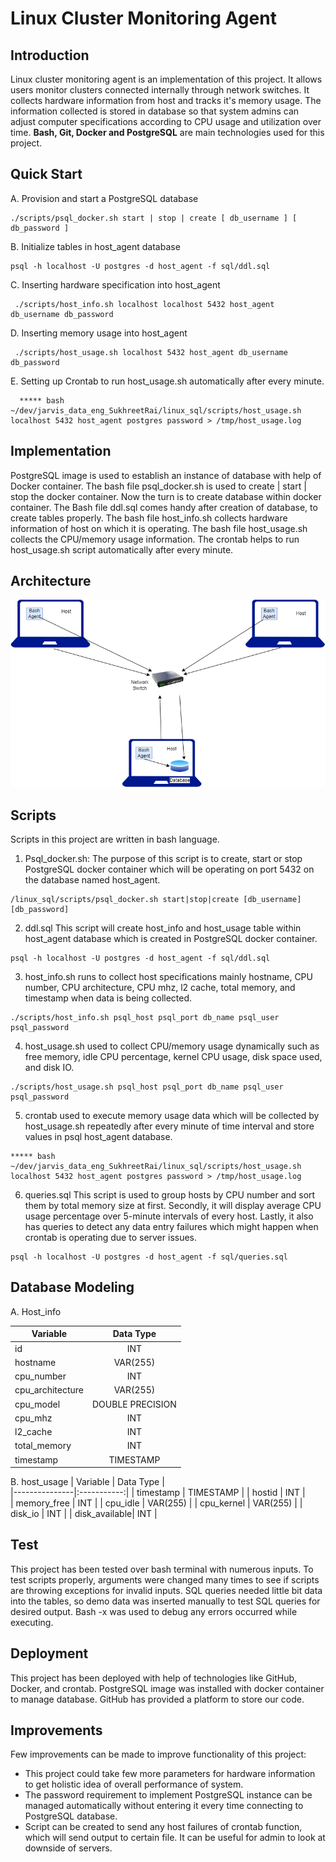 # Linux Cluster Monitoring Agent

## Introduction
Linux cluster monitoring agent is an implementation of this project. It allows users monitor clusters connected internally through network switches.  It collects hardware information from host and tracks it's memory usage. The information collected is stored in database so that system admins can adjust computer specifications according to CPU usage and utilization over time. **Bash, Git, Docker and PostgreSQL** are main technologies used for this project. 

## Quick Start
A. Provision and start a PostgreSQL database
``` 
./scripts/psql_docker.sh start | stop | create [ db_username ] [ db_password ]
```

B. Initialize  tables in host_agent database

```
psql -h localhost -U postgres -d host_agent -f sql/ddl.sql
```
C. Inserting hardware specification into host_agent

```
 ./scripts/host_info.sh localhost localhost 5432 host_agent db_username db_password
```

D. Inserting memory usage into host_agent 

```
 ./scripts/host_usage.sh localhost 5432 host_agent db_username db_password
```

E.  Setting up Crontab to run host_usage.sh automatically after every minute. 

```
  ***** bash ~/dev/jarvis_data_eng_SukhreetRai/linux_sql/scripts/host_usage.sh localhost 5432 host_agent postgres password > /tmp/host_usage.log
```

## Implementation

PostgreSQL image is used to establish an instance of database with help of Docker container. The bash file psql_docker.sh is used to create | start | stop the docker container. Now the turn is to create database within docker container. The Bash file ddl.sql comes handy after creation of database, to create tables properly. The bash file host_info.sh collects hardware information of host on which it is operating. The bash file host_usage.sh collects the CPU/memory usage information. The crontab helps to run host_usage.sh script automatically after every minute. 

## Architecture
![architecture.drawio](./assets/architecture.drawio.png)


 ## Scripts
 Scripts in this project are written in bash language.
1. Psql_docker.sh: 
The purpose of this script is to create, start or stop PostgreSQL docker container which will be operating on port 5432 on the database named host_agent. 

```
/linux_sql/scripts/psql_docker.sh start|stop|create [db_username] [db_password]
```
2. ddl.sql 
This script will create host_info and host_usage table within host_agent database which is created in PostgreSQL docker container. 
```
psql -h localhost -U postgres -d host_agent -f sql/ddl.sql
```
3. host_info.sh
runs to collect host specifications mainly hostname, CPU number, CPU architecture, CPU mhz, l2 cache, total memory, and timestamp when data is being collected. 
```
./scripts/host_info.sh psql_host psql_port db_name psql_user psql_password
```
4. host_usage.sh
used to collect CPU/memory usage dynamically such as free memory, idle CPU percentage, kernel CPU usage, disk space used, and disk IO. 

```
./scripts/host_usage.sh psql_host psql_port db_name psql_user psql_password
``` 
5. crontab
used to execute memory usage data which will be collected by host_usage.sh repeatedly after every minute of time interval and store values in psql host_agent database. 
```
***** bash ~/dev/jarvis_data_eng_SukhreetRai/linux_sql/scripts/host_usage.sh localhost 5432 host_agent postgres password > /tmp/host_usage.log
```
6. queries.sql
This script is used to group hosts by CPU number and sort them by total memory size at first. Secondly, it will display average CPU usage percentage over 5-minute intervals of every host. Lastly, it also has queries to detect any data entry failures which might happen when crontab is operating due to server issues. 
```
psql -h localhost -U postgres -d host_agent -f sql/queries.sql
```

## Database Modeling

A. Host_info

| Variable         |   Data Type         |  
|------------------|:-------------------:|
| id               | INT                 | 
| hostname         | VAR(255)            |  
| cpu_number       | INT                 |
| cpu_architecture | VAR(255)            |
| cpu_model        | DOUBLE PRECISION    |
| cpu_mhz          | INT                 |
| l2_cache         | INT                 |
| total_memory     | INT                 |
| timestamp        | TIMESTAMP           |



B. host_usage
| Variable      |   Data Type |  
|---------------|:-----------:|
| timestamp     | TIMESTAMP   | 
| hostid        | INT         |  
| memory_free   | INT         |
| cpu_idle      | VAR(255)    |
| cpu_kernel    | VAR(255)    |
| disk_io       | INT         |
| disk_available| INT         |

## Test

This project has been tested over bash terminal with numerous inputs. To test scripts properly, arguments were changed many times to see if scripts are throwing exceptions for invalid inputs. SQL queries needed little bit data into the tables, so demo data was inserted manually to test SQL queries for desired output. Bash -x was used to debug any errors occurred while executing. 

## Deployment

This project has been deployed with help of technologies like GitHub, Docker, and crontab. PostgreSQL image was installed with docker container to manage database. GitHub has provided a platform to store our code. 

## Improvements

Few improvements can be made to improve functionality of this project:

- This project could take few more parameters for hardware information to get holistic idea of overall performance of system.
- The password requirement to implement PostgreSQL instance can be managed automatically without entering it every time connecting to PostgreSQL database. 
- Script can be created to send any host failures of crontab function, which will send output to certain file. It can be useful for admin to look at downside of servers. 
